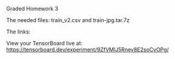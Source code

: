 Graded Homework 3

The needed files: train_v2.csv and train-jpg.tar.7z



The links:

View your TensorBoard live at: https://tensorboard.dev/experiment/9ZfVMlJ5Rney8E2soCvOPg/
